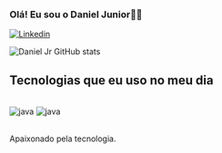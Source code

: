 
### Olá! Eu sou o Daniel Junior👋🏾

[![Linkedin](https://img.shields.io/badge/LinkedIn-0077B5?style=for-the-badge&logo=linkedin&logoColor=white)](www.linkedin.com/in/daniel-junior-991a9421b)

![Daniel Jr GitHub stats](https://github-readme-stats.vercel.app/api?username=danieljr021&show_icons=true&theme=dracula)

## Tecnologias que eu uso no meu dia
<div style="display: inline_block"><br/>
 <img align="" alt="java" src="https://img.shields.io/badge/Java-ED8B00?style=for-the-badge&logo=openjdk&logoColor=white"/>
  <img align="" alt="java" src="https://img.shields.io/badge/Python-3776AB?style=for-the-badge&logo=python&logoColor=white"/>
<div><br/>

Apaixonado pela tecnologia.
